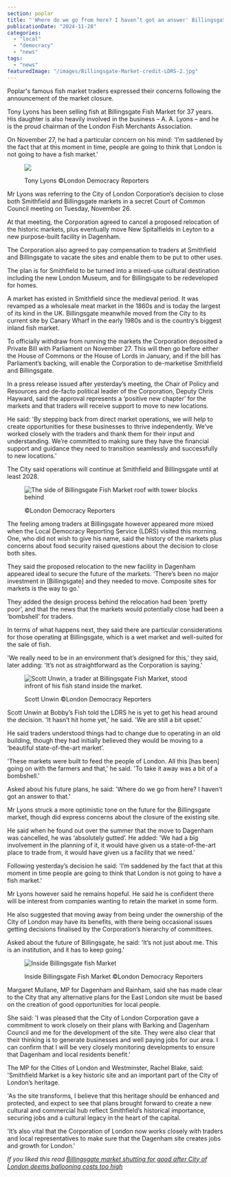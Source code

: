 ```yaml
---
section: poplar
title: "'Where do we go from here? I haven’t got an answer' Billingsgate Market Traders feel lost at sea after closure announcement"
publicationDate: "2024-11-28"
categories: 
  - "local"
  - "democracy"
  - "news"
tags: 
  - "news"
featuredImage: "/images/Billingsgate-Market-credit-LDRS-2.jpg"
---
```


Poplar's famous fish market traders expressed their concerns following the announcement of the market closure.

Tony Lyons has been selling fish at Billingsgate Fish Market for 37 years. His daughter is also heavily involved in the business – A. A. Lyons – and he is the proud chairman of the London Fish Merchants Association.

On November 27, he had a particular concern on his mind: 'I’m saddened by the fact that at this moment in time, people are going to think that London is not going to have a fish market.'

<figure>

![](/images/Billingsgate-Market-Tony-Lyons-credit-LDRS-1024x683.jpg)

<figcaption>

Tony Lyons ©London Democracy Reporters

</figcaption>

</figure>

Mr Lyons was referring to the City of London Corporation’s decision to close both Smithfield and Billingsgate markets in a secret Court of Common Council meeting on Tuesday, November 26.

At that meeting, the Corporation agreed to cancel a proposed relocation of the historic markets, plus eventually move New Spitalfields in Leyton to a new purpose-built facility in Dagenham.

The Corporation also agreed to pay compensation to traders at Smithfield and Billingsgate to vacate the sites and enable them to be put to other uses.

The plan is for Smithfield to be turned into a mixed-use cultural destination including the new London Museum, and for Billingsgate to be redeveloped for homes.

A market has existed in Smithfield since the medieval period. It was revamped as a wholesale meat market in the 1860s and is today the largest of its kind in the UK. Billingsgate meanwhile moved from the City to its current site by Canary Wharf in the early 1980s and is the country’s biggest inland fish market.

To officially withdraw from running the markets the Corporation deposited a Private Bill with Parliament on November 27. This will then go before either the House of Commons or the House of Lords in January, and if the bill has Parliament’s backing, will enable the Corporation to de-marketise Smithfield and Billingsgate.

In a press release issued after yesterday’s meeting, the Chair of Policy and Resources and de-facto political leader of the Corporation, Deputy Chris Hayward, said the approval represents a ‘positive new chapter’ for the markets and that traders will receive support to move to new locations.

He said: 'By stepping back from direct market operations, we will help to create opportunities for these businesses to thrive independently. We’ve worked closely with the traders and thank them for their input and understanding. We’re committed to making sure they have the financial support and guidance they need to transition seamlessly and successfully to new locations.'

The City said operations will continue at Smithfield and Billingsgate until at least 2028.

<figure>

![The side of Billingsgate Fish Market roof with tower blocks behind](/images/Billingsgate-market-credit-LDRS-1-1024x683.jpg)

<figcaption>

©London Democracy Reporters

</figcaption>

</figure>

The feeling among traders at Billingsgate however appeared more mixed when the Local Democracy Reporting Service (LDRS) visited this morning. One, who did not wish to give his name, said the history of the markets plus concerns about food security raised questions about the decision to close both sites.

They said the proposed relocation to the new facility in Dagenham appeared ideal to secure the future of the markets. 'There’s been no major investment in \[Billingsgate\] and they needed to move. Composite sites for markets is the way to go.'

They added the design process behind the relocation had been ‘pretty poor’, and that the news that the markets would potentially close had been a ‘bombshell’ for traders.

In terms of what happens next, they said there are particular considerations for those operating at Billingsgate, which is a wet market and well-suited for the sale of fish.

'We really need to be in an environment that’s designed for this,' they said, later adding: 'It’s not as straightforward as the Corporation is saying.'

<figure>

![Scott Unwin, a trader at Billingsgate Fish Market, stood infront of his fish stand inside the market.](/images/Billingsgate-Market-Scott-Unwin-1024x683.jpg)

<figcaption>

Scott Unwin ©London Democracy Reporters

</figcaption>

</figure>

Scott Unwin at Bobby’s Fish told the LDRS he is yet to get his head around the decision. 'It hasn’t hit home yet,' he said. 'We are still a bit upset.'

He said traders understood things had to change due to operating in an old building, though they had initially believed they would be moving to a ‘beautiful state-of-the-art market’.

'These markets were built to feed the people of London. All this \[has been\] going on with the farmers and that,' he said. 'To take it away was a bit of a bombshell.'

Asked about his future plans, he said: 'Where do we go from here? I haven’t got an answer to that.'

Mr Lyons struck a more optimistic tone on the future for the Billingsgate market, though did express concerns about the closure of the existing site.

He said when he found out over the summer that the move to Dagenham was cancelled, he was ‘absolutely gutted’. He added: 'We had a big involvement in the planning of it, it would have given us a state-of-the-art place to trade from, it would have given us a facility that we need.'

Following yesterday’s decision he said: 'I’m saddened by the fact that at this moment in time people are going to think that London is not going to have a fish market.'

Mr Lyons however said he remains hopeful. He said he is confident there will be interest from companies wanting to retain the market in some form.

He also suggested that moving away from being under the ownership of the City of London may have its benefits, with there being occasional issues getting decisions finalised by the Corporation’s hierarchy of committees.

Asked about the future of Billingsgate, he said: 'It’s not just about me. This is an institution, and it has to keep going.'

<figure>

![Inside Billingsgate fish Market ](/images/Billingsgate-market-credit-LDRS-1024x683.jpg)

<figcaption>

Inside Billingsgate Fish Market ©London Democracy Reporters

</figcaption>

</figure>

Margaret Mullane, MP for Dagenham and Rainham, said she has made clear to the City that any alternative plans for the East London site must be based on the creation of good opportunities for local people.

She said: 'I was pleased that the City of London Corporation gave a commitment to work closely on their plans with Barking and Dagenham Council and me for the development of the site. They were also clear that their thinking is to generate businesses and well paying jobs for our area. I can confirm that I will be very closely monitoring developments to ensure that Dagenham and local residents benefit.'

The MP for the Cities of London and Westminster, Rachel Blake, said: 'Smithfield Market is a key historic site and an important part of the City of London’s heritage.

'As the site transforms, I believe that this heritage should be enhanced and protected, and expect to see that plans brought forward to create a new cultural and commercial hub reflect Smithfield’s historical importance, securing jobs and a cultural legacy in the heart of the capital.

'It’s also vital that the Corporation of London now works closely with traders and local representatives to make sure that the Dagenham site creates jobs and growth for London.'

_If you liked this read [Billingsgate market shutting for good after City of London deems ballooning costs too high](https://poplarlondon.co.uk/billingsgate-fish-market-shutting-down-for-good/)_
